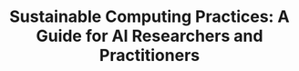 ---
title: "Sustainable Computing Practices: A Guide for AI Researchers and Practitioners"
publication_date: 2023-08-01
authors:
  - title: Jesse Dodge
    organization: allen-institute-for-ai/_index
  - title: Alexandra Sasha Luccioni
    organization: hugging-face/_index
  - title: Robert Stojnic
    organization: hugging-face/_index
categories:
  - sustainable/_index
  - best-practices/_index
tags:
  - Sustainable computing
  - Green AI
  - Best practices
  - Energy efficiency
  - Carbon footprint
resource_type: research
summary: |
  This practical guide provides concrete recommendations for implementing sustainable computing practices in AI research and development.

  The research outlines specific strategies for reducing energy consumption and carbon emissions throughout the AI development lifecycle, from experiment design to deployment.

  The authors present case studies and empirical evidence demonstrating the effectiveness of various sustainability practices in real-world AI projects.
source_url: https://arxiv.org/abs/2308.00847
source_document: https://arxiv.org/pdf/2308.00847.pdf
source_organizations:
  - allen-institute-for-ai/_index
  - hugging-face/_index
language: en
--- 
